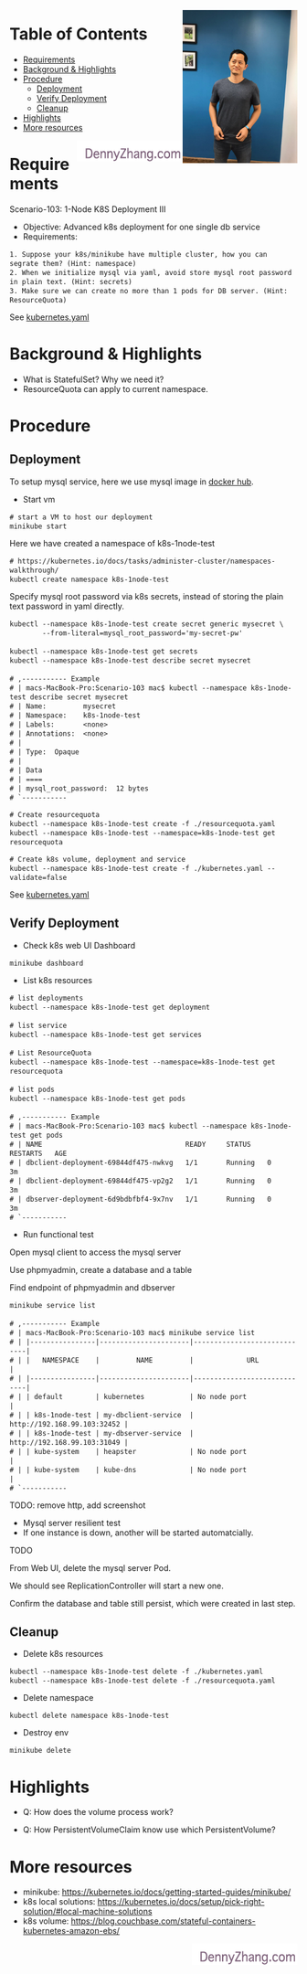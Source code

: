 <a href="https://www.dennyzhang.com"><img align="right" width="201" height="268" src="https://raw.githubusercontent.com/USDevOps/mywechat-slack-group/master/images/denny_201706.png"></a>

Table of Contents
=================

   * [Requirements](#requirements)
   * [Background &amp; Highlights](#background--highlights)
   * [Procedure](#procedure)
      * [Deployment](#deployment)
      * [Verify Deployment](#verify-deployment)
      * [Cleanup](#cleanup)
   * [Highlights](#highlights)
   * [More resources](#more-resources)

<a href="https://www.dennyzhang.com"><img align="right" width="185" height="37" src="https://raw.githubusercontent.com/USDevOps/mywechat-slack-group/master/images/dns_small.png"></a>
# Requirements

Scenario-103: 1-Node K8S Deployment III
- Objective: Advanced k8s deployment for one single db service
- Requirements:
```
1. Suppose your k8s/minikube have multiple cluster, how you can segrate them? (Hint: namespace)
2. When we initialize mysql via yaml, avoid store mysql root password in plain text. (Hint: secrets)
3. Make sure we can create no more than 1 pods for DB server. (Hint: ResourceQuota)
```

See [kubernetes.yaml](kubernetes.yaml)

# Background & Highlights

- What is StatefulSet? Why we need it?
- ResourceQuota can apply to current namespace.

# Procedure
## Deployment

To setup mysql service, here we use mysql image in [docker hub](https://hub.docker.com/_/mysql/).

- Start vm
```
# start a VM to host our deployment
minikube start
```

Here we have created a namespace of k8s-1node-test
```
# https://kubernetes.io/docs/tasks/administer-cluster/namespaces-walkthrough/
kubectl create namespace k8s-1node-test
```

Specify mysql root password via k8s secrets, instead of storing the plain text password in yaml directly.
```
kubectl --namespace k8s-1node-test create secret generic mysecret \
        --from-literal=mysql_root_password='my-secret-pw'

kubectl --namespace k8s-1node-test get secrets
kubectl --namespace k8s-1node-test describe secret mysecret

# ,----------- Example
# | macs-MacBook-Pro:Scenario-103 mac$ kubectl --namespace k8s-1node-test describe secret mysecret
# | Name:         mysecret
# | Namespace:    k8s-1node-test
# | Labels:       <none>
# | Annotations:  <none>
# | 
# | Type:  Opaque
# | 
# | Data
# | ====
# | mysql_root_password:  12 bytes
# `-----------
```

```
# Create resourcequota
kubectl --namespace k8s-1node-test create -f ./resourcequota.yaml
kubectl --namespace k8s-1node-test --namespace=k8s-1node-test get resourcequota
```

```
# Create k8s volume, deployment and service
kubectl --namespace k8s-1node-test create -f ./kubernetes.yaml --validate=false
```
See [kubernetes.yaml](kubernetes.yaml)

## Verify Deployment
- Check k8s web UI Dashboard
```
minikube dashboard
```

- List k8s resources
```
# list deployments
kubectl --namespace k8s-1node-test get deployment

# list service
kubectl --namespace k8s-1node-test get services

# List ResourceQuota
kubectl --namespace k8s-1node-test --namespace=k8s-1node-test get resourcequota

# list pods
kubectl --namespace k8s-1node-test get pods

# ,----------- Example
# | macs-MacBook-Pro:Scenario-103 mac$ kubectl --namespace k8s-1node-test get pods
# | NAME                                   READY     STATUS    RESTARTS   AGE
# | dbclient-deployment-69844df475-nwkvg   1/1       Running   0          3m
# | dbclient-deployment-69844df475-vp2g2   1/1       Running   0          3m
# | dbserver-deployment-6d9bdbfbf4-9x7nv   1/1       Running   0          3m
# `-----------
```
- Run functional test

Open mysql client to access the mysql server

Use phpmyadmin, create a database and a table 

Find endpoint of phpmyadmin and dbserver
```
minikube service list

# ,----------- Example
# | macs-MacBook-Pro:Scenario-103 mac$ minikube service list
# | |----------------|----------------------|-----------------------------|
# | |   NAMESPACE    |         NAME         |             URL             |
# | |----------------|----------------------|-----------------------------|
# | | default        | kubernetes           | No node port                |
# | | k8s-1node-test | my-dbclient-service  | http://192.168.99.103:32452 |
# | | k8s-1node-test | my-dbserver-service  | http://192.168.99.103:31049 |
# | | kube-system    | heapster             | No node port                |
# | | kube-system    | kube-dns             | No node port                |
# `-----------
```

TODO: remove http, add screenshot

-  Mysql server resilient test
- If one instance is down, another will be started automatcially.

TODO

From Web UI, delete the mysql server Pod.

We should see ReplicationController will start a new one.

Confirm the database and table still persist, which were created in last step.

## Cleanup

- Delete k8s resources
```
kubectl --namespace k8s-1node-test delete -f ./kubernetes.yaml
kubectl --namespace k8s-1node-test delete -f ./resourcequota.yaml
```

- Delete namespace
```
kubectl delete namespace k8s-1node-test
```

- Destroy env
```
minikube delete
```

# Highlights
- Q: How does the volume process work?

- Q: How PersistentVolumeClaim know use which PersistentVolume?

# More resources
- minikube: https://kubernetes.io/docs/getting-started-guides/minikube/
- k8s local solutions: https://kubernetes.io/docs/setup/pick-right-solution/#local-machine-solutions
- k8s volume: https://blog.couchbase.com/stateful-containers-kubernetes-amazon-ebs/

<a href="https://www.dennyzhang.com"><img align="right" width="185" height="37" src="https://raw.githubusercontent.com/USDevOps/mywechat-slack-group/master/images/dns_small.png"></a>
